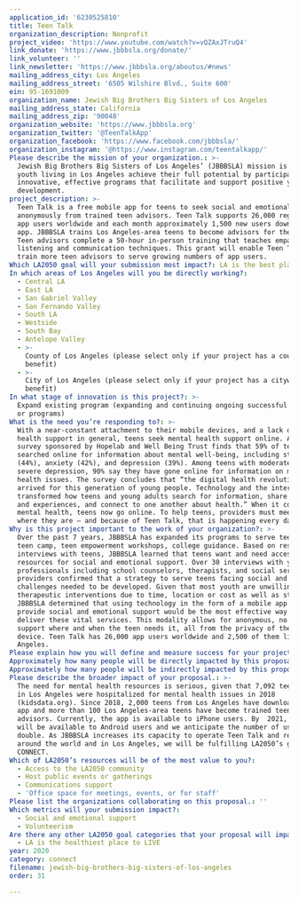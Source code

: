 ```yaml
---
application_id: '6230525810'
title: Teen Talk
organization_description: Nonprofit
project_video: 'https://www.youtube.com/watch?v=vQZAxJTruQ4'
link_donate: 'https://www.jbbbsla.org/donate/'
link_volunteer: ''
link_newsletter: 'https://www.jbbbsla.org/aboutus/#news'
mailing_address_city: Los Angeles
mailing_address_street: '6505 Wilshire Blvd., Suite 600'
ein: 95-1691009
organization_name: Jewish Big Brothers Big Sisters of Los Angeles
mailing_address_state: California
mailing_address_zip: '90048'
organization_website: 'https://www.jbbbsla.org'
organization_twitter: '@TeenTalkApp'
organization_facebook: 'https://www.facebook.com/jbbbsla/'
organization_instagram: '@https://www.instagram.com/teentalkapp/'
Please describe the mission of your organization.: >-
  Jewish Big Brothers Big Sisters of Los Angeles’ (JBBBSLA) mission is to help
  youth living in Los Angeles achieve their full potential by participating in
  innovative, effective programs that facilitate and support positive youth
  development.
project_description: >-
  Teen Talk is a free mobile app for teens to seek social and emotional support
  anonymously from trained teen advisors. Teen Talk supports 26,000 registered
  app users worldwide and each month approximately 1,500 new users download the
  app. JBBBSLA trains Los Angeles-area teens to become advisors for the app.
  Teen advisors complete a 50-hour in-person training that teaches empathetic
  listening and communication techniques. This grant will enable Teen Talk to
  train more teen advisors to serve growing numbers of app users.
Which LA2050 goal will your submission most impact?: LA is the best place to CONNECT
In which areas of Los Angeles will you be directly working?:
  - Central LA
  - East LA
  - San Gabriel Valley
  - San Fernando Valley
  - South LA
  - Westside
  - South Bay
  - Antelope Valley
  - >-
    County of Los Angeles (please select only if your project has a countywide
    benefit)
  - >-
    City of Los Angeles (please select only if your project has a citywide
    benefit)
In what stage of innovation is this project?: >-
  Expand existing program (expanding and continuing ongoing successful projects
  or programs)
What is the need you’re responding to?: >-
  With a near-constant attachment to their mobile devices, and a lack of mental
  health support in general, teens seek mental health support online. A national
  survey sponsored by Hopelab and Well Being Trust finds that 59% of teens have
  searched online for information about mental well-being, including stress
  (44%), anxiety (42%), and depression (39%). Among teens with moderate to
  severe depression, 90% say they have gone online for information on mental
  health issues. The survey concludes that “the digital health revolution has
  arrived for this generation of young people. Technology and the internet have
  transformed how teens and young adults search for information, share stories
  and experiences, and connect to one another about health.” When it comes to
  mental health, teens now go online. To help teens, providers must meet them
  where they are – and because of Teen Talk, that is happening every day.
Why is this project important to the work of your organization?: >-
  Over the past 7 years, JBBBSLA has expanded its programs to serve teens (i.e.,
  teen camp, teen empowerment workshops, college guidance. Based on research and
  interviews with teens, JBBBSLA learned that teens want and need accessible
  resources for social and emotional support. Over 30 interviews with youth
  professionals including school counselors, therapists, and social service
  providers confirmed that a strategy to serve teens facing social and emotional
  challenges needed to be developed. Given that most youth are unwilling to seek
  therapeutic interventions due to time, location or cost as well as stigma,
  JBBBSLA determined that using technology in the form of a mobile app to
  provide social and emotional support would be the most effective way to
  deliver these vital services. This modality allows for anonymous, no cost,
  support where and when the teen needs it, all from the privacy of their mobile
  device. Teen Talk has 26,000 app users worldwide and 2,500 of them live in Los
  Angeles. 
Please explain how you will define and measure success for your project.: "The teen advisor training prepares teens to respond to their peers on the app, yet the larger goal is to develop a community of teens in Los Angeles that will recreate this supportive community in real life in Los Angeles. In order to track Teen Talk’s success towards this goal, it is necessary to track both the app user experience and the teen advisor experience. Three evaluation methods are being used: 1) In-app technology allowing a “thumbs up or thumbs down” rating of the service by the app user; 2) Monitoring the analytics derived from user engagement; and 3) Outside program evaluator  will report on the experience, impact, and outcomes of the app users, teen advisors, and supervisors.  JBBBSLA’s vision: 1) Hundreds of Los Angeles teens are trained to become teen advisors. The teen advisors report great satisfaction helping other teens in need of social and emotional support and additionally, they experience increased involvement in their own communities. 2) Tens of thousands of teens in need have access to social and emotional support from peers who can relate to them. Teen Talk is a vital resource to help teens understand and address issues in their lives. \n\nIn order to achieve this vision, JBBBSLA needs funding to:\n*\tIncrease recruitment efforts to identify potential teen advisors in Los Angeles.\n*\tOffer additional training cohorts to accommodate greater numbers of teens in training program. \n*\tIncrease staffing to support increased training and support of teen advisors. \n"
Approximately how many people will be directly impacted by this proposal?: '52240'
Approximately how many people will be indirectly impacted by this proposal?: '208960'
Please describe the broader impact of your proposal.: >-
  The need for mental health resources is serious, given that 7,092 teens living
  in Los Angeles were hospitalized for mental health issues in 2018
  (kidsdata.org). Since 2018, 2,000 teens from Los Angeles have downloaded the
  app and more than 100 Los Angeles-area teens have become trained teen
  advisors. Currently, the app is available to iPhone users. By  2021, the app
  will be available to Android users and we anticipate the number of users to
  double. As JBBBSLA increases its capacity to operate Teen Talk and reach teens
  around the world and in Los Angeles, we will be fulfilling LA2050’s goal to
  CONNECT. 
Which of LA2050’s resources will be of the most value to you?:
  - Access to the LA2050 community
  - Host public events or gatherings
  - Communications support
  - 'Office space for meetings, events, or for staff'
Please list the organizations collaborating on this proposal.: ''
Which metrics will your submission impact?:
  - Social and emotional support
  - Volunteerism
Are there any other LA2050 goal categories that your proposal will impact?:
  - LA is the healthiest place to LIVE
year: 2020
category: connect
filename: jewish-big-brothers-big-sisters-of-los-angeles
order: 31

---
```

